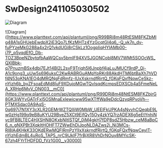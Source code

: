 # SwDesign241105030502


![Diagram](https://www.planttext.com/api/plantuml/png/V90zJWD138Lxdy9AHOgvm0gaX42a55Ife47EhBMnTjOZPcQr4WideyYHSWLcygU40ZSk_3xx-Ur_ThEOAAI-Sm2n5SNW8mDOHp7YNAKZDm9ImzLA4s33MdEerYc8DW0eyOLKoTrD0JjAdFltcNxgRPlP3LExy6VcOVBAplbX0hWUf2lSHq-slGQN4hSZc2YVlD9bEbmsblIPKlNelMDI07F2BzGRRmADnTBx8Aw-A37qUjGTty7xBrFxGKtnbtTlEKWYjVntNcpyDpySl16KckM4Sfg_0000__y30000)

![Diagram]([https://www.planttext.com/api/plantuml/png/R99BRi8m48RtESM8FKZbMIg48A1sGHUebEwdpX2iE3Qo7LfKzMHTz4YzGcqtGI4q6_-Q_vk7n_dv-fuPYzeMkG288a4x2rQ1vkdUGi8rCSkLz1OogpIiqHYIAMb00-i7P_p5vqdEfO_Db-TOZ3BpeNZbytqfbAaWQCsv5bmIF94XVSJGONCobl8MV7WMt5SOOcWS_QXIBbk-q7PnuzmBSx4dbi7EJt14Bl2L2svF9Trjqh5I6Jnpbf4jaLuJMUCf9rdP_Qj-A1c9ong3_uUw5s696uksC2KwRABRGuAMpYpRKr88AkdHTM6btBaXh7hVDf4N53oKNA1EO4dMRQNgFdRmfz-lUxXskrndfRirtQ_fGKqFQxfNqwCeSkz-nYizh6b_byZFsoaEdMd8luF9XDujoMGwTQvlsqdKcmpsEDXSCb4a5FmeNeLA_XRHp6MvV_ON003__mC0](https://www.planttext.com/api/plantuml/png/R99DRi8m48NtESM8FKZbjrG8GK3jWYvGATrFxI5OSMnaExIewicww95wXTffWa9eDdcQzyqRPvoVh--PTMXSdac0A9AqS-0q697i7N1XY3cXLR2GEMrWZTQIIiW0MbW_UEElFkUPKA4sNvvhCQeqbE9Lw0zHg199q9eB8uKYU29BveZ5XCt9EifQy15Oy4zkYQ7rzADEX6g5eEtYnhiNvc9FB8LTEC4HXSHN8OKxbNItISTQf_0iM4gkH7fDP8sdZ5Hbzw_ceM8aBpC6_n_gNXPBt3XqkItHOHFT7ZWwEhDiJpoNLDAZws2j_Nj3MCs-RI8lA4KHkK33OKdERwMQFlRmPzYllxXskrndfRirtQ_fGKqFQxfNqwCeylT-nYizhEdmBL4uRoS_TAP5_nrC9lJkIF7frBjXR8VhDrNOuy8MYicSK-67zh4FYrTHDFDD_fVz1G00__y30000)
